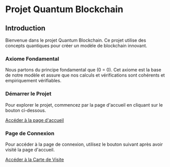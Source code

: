 # Projet Quantum Blockchain

## Introduction

Bienvenue dans le projet Quantum Blockchain. Ce projet utilise des concepts quantiques pour créer un modèle de blockchain innovant.

### Axiome Fondamental

Nous partons du principe fondamental que \(0 = 0\). Cet axiome est la base de notre modèle et assure que nos calculs et vérifications sont cohérents et empiriquement vérifiables.

### Démarrer le Projet

Pour explorer le projet, commencez par la page d'accueil en cliquant sur le bouton ci-dessous.

[Accéder à la page d'accueil](https://github.com/zaborio/Quantum-Blockchain/blob/main/index.html)

### Page de Connexion

Pour accéder à la page de connexion, utilisez le bouton suivant après avoir visité la page d'accueil.

[Accéder à la Carte de Visite](https://github.com/zaborio/Quantum-Blockchain/blob/main/carte_de_visite.html)